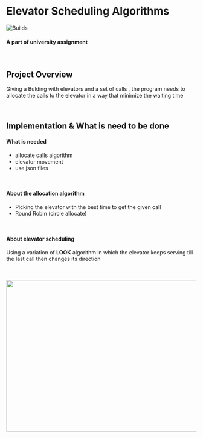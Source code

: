 # **Elevator Scheduling Algorithms**
![Builds](https://github.com/project-chip/connectedhomeip/workflows/Builds/badge.svg)
#### A part of university assignment 


</br>



## Project Overview
Giving a Bulding with elevators and a set of calls , the program needs to allocate the calls to the elevator in a way that minimize the waiting time


</br>

## Implementation & What is need to be done

#### What is needed 
- allocate calls algorithm 
- elevator movement 
- use json files 

</br>

#### About the allocation algorithm
- Picking the elevator with the best time to get the given call 
- Round Robin (circle allocate)

</br>

#### About elevator scheduling
Using a variation of **LOOK** algorithm in which the elevator keeps serving till the last call then changes its direction 



</br>
</br>
<img src="https://www.engineering.columbia.edu/files/seas/styles/816x460/public/content/cs_image/2021/05/newtemplate.jpg?itok=PMitgeiw" width="600" height="400" />
